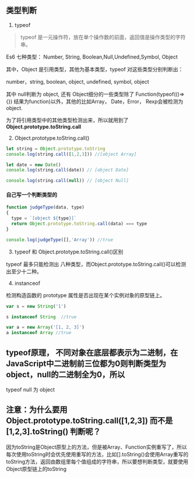 ## 类型判断
1. typeof
>typeof 是一元操作符，放在单个操作数的前面，返回值是操作类型的字符串。

Es6 七种类型： Number, String, Boolean,Null,Undefined,Symbol, Object

其中，Object 是引用类型，其他为基本类型，typeof 对这些类型分别判断出：

number，string, boolean, object, undefined, symbol, object

其中 null判断为 object, 还有 Object细分的一些类型除了
Function(typeof(()=>{}) 结果为function)以外，其他的比如Array， Date，Error， Rexp会被检测为 object.

为了将引用类型中的其他类型检测出来，所以就用到了 **Object.prototype.toString.call**


2. Object.prototype.toString.call()
```js
let string = Object.prototype.toString
console.log(string.call([1,2,3])) //[object Array]

let date = new Date()
console.log(string.call(date)) // [object Date]

console.log(string.call(null)) // [object Null]
```

#### 自己写一个判断类型的
```js
function judgeType(data, type)
{
  type = `[object ${type}]`
  return Object.prototype.toString.call(data) === type
}

console.log(judgeType([],'Array')) //true
```


3. typeof 和 Object.prototype.toString.call()区别

typeof 最多只能检测出 八种类型，而Object.prototype.toString.call()可以检测出至少十二种。



4. instanceof 

检测构造函数的 prototype 属性是否出现在某个实例对象的原型链上。


```js
var s = new String('1')

s instanceof String  //true

var a = new Array('[1, 2, 3]')
a instanceof Array //true
```



## typeof原理， 不同对象在底层都表示为二进制，在JavaScript中二进制前三位都为0则判断类型为object，null的二进制全为0，所以
typeof null 为 object


## 注意：为什么要用Object.prototype.toString.call([1,2,3]) 而不是 [1,2,3].toString() 判断呢？
因为toString是Object原型上的方法，但是被Array、Function实例重写了，所以每次使用toString时会优先使用重写的方法，比如[].toString()会使用Array重写的toString方法，返回由数组里每个值组成的字符串，所以要想判断类型，就要使用 Object原型链上的toString